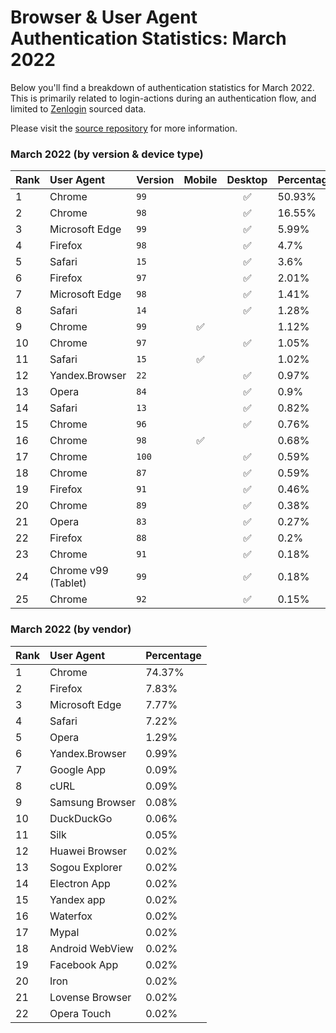 # Browser & User Agent Authentication Statistics: March 2022

Below you'll find a breakdown of authentication statistics for
March 2022. This is primarily related to login-actions during an
authentication flow, and limited to <a href="https://zenlogin.co"/>Zenlogin</a>
sourced data.

Please visit the
<a href="https://github.com/zenlogin/browser-user-agent-authentication-statistics">source repository</a>
for more information.

### March 2022 (by version & device type)
| Rank | User Agent | Version | Mobile | Desktop | Percentage |
| :--- | :--- | :--- | :---: | :---: | :--- |
| 1 | Chrome | `99` | | ✅ | 50.93% |
| 2 | Chrome | `98` | | ✅ | 16.55% |
| 3 | Microsoft Edge | `99` | | ✅ | 5.99% |
| 4 | Firefox | `98` | | ✅ | 4.7% |
| 5 | Safari | `15` | | ✅ | 3.6% |
| 6 | Firefox | `97` | | ✅ | 2.01% |
| 7 | Microsoft Edge | `98` | | ✅ | 1.41% |
| 8 | Safari | `14` | | ✅ | 1.28% |
| 9 | Chrome | `99` | ✅ | | 1.12% |
| 10 | Chrome | `97` | | ✅ | 1.05% |
| 11 | Safari | `15` | ✅ | | 1.02% |
| 12 | Yandex.Browser | `22` | | ✅ | 0.97% |
| 13 | Opera | `84` | | ✅ | 0.9% |
| 14 | Safari | `13` | | ✅ | 0.82% |
| 15 | Chrome | `96` | | ✅ | 0.76% |
| 16 | Chrome | `98` | ✅ | | 0.68% |
| 17 | Chrome | `100` | | ✅ | 0.59% |
| 18 | Chrome | `87` | | ✅ | 0.59% |
| 19 | Firefox | `91` | | ✅ | 0.46% |
| 20 | Chrome | `89` | | ✅ | 0.38% |
| 21 | Opera | `83` | | ✅ | 0.27% |
| 22 | Firefox | `88` | | ✅ | 0.2% |
| 23 | Chrome | `91` | | ✅ | 0.18% |
| 24 | Chrome v99 (Tablet) | `99` | | ✅ | 0.18% |
| 25 | Chrome | `92` | | ✅ | 0.15% |

### March 2022 (by vendor)
| Rank | User Agent | Percentage |
| :--- | :--- | :--- |
| 1 | Chrome | 74.37% |
| 2 | Firefox | 7.83% |
| 3 | Microsoft Edge | 7.77% |
| 4 | Safari | 7.22% |
| 5 | Opera | 1.29% |
| 6 | Yandex.Browser | 0.99% |
| 7 | Google App | 0.09% |
| 8 | cURL | 0.09% |
| 9 | Samsung Browser | 0.08% |
| 10 | DuckDuckGo | 0.06% |
| 11 | Silk | 0.05% |
| 12 | Huawei Browser | 0.02% |
| 13 | Sogou Explorer | 0.02% |
| 14 | Electron App | 0.02% |
| 15 | Yandex app | 0.02% |
| 16 | Waterfox | 0.02% |
| 17 | Mypal | 0.02% |
| 18 | Android WebView | 0.02% |
| 19 | Facebook App | 0.02% |
| 20 | Iron | 0.02% |
| 21 | Lovense Browser | 0.02% |
| 22 | Opera Touch | 0.02% |
